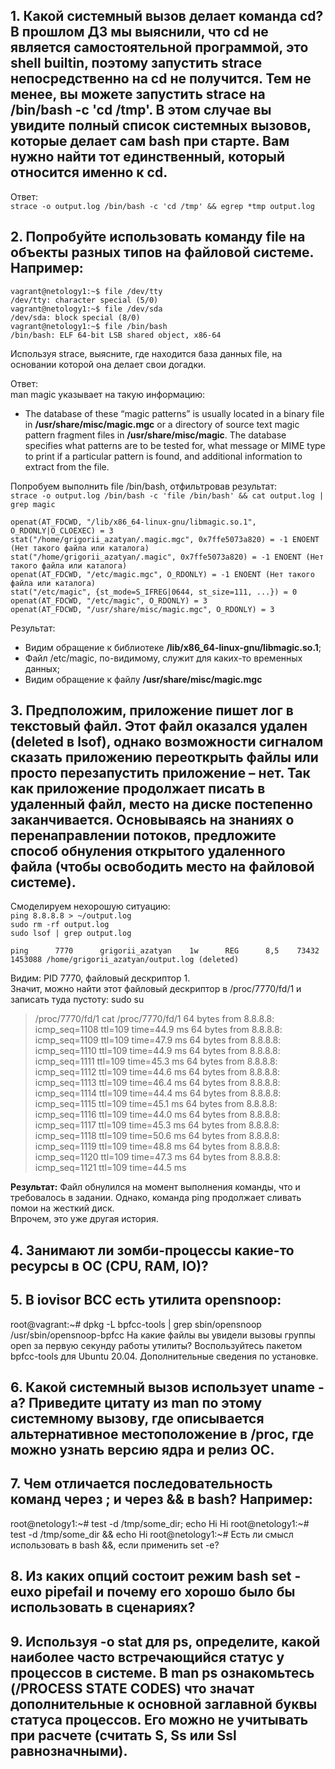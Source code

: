 ## 1. Какой системный вызов делает команда cd? В прошлом ДЗ мы выяснили, что cd не является самостоятельной программой, это shell builtin, поэтому запустить strace непосредственно на cd не получится. Тем не менее, вы можете запустить strace на /bin/bash -c 'cd /tmp'. В этом случае вы увидите полный список системных вызовов, которые делает сам bash при старте. Вам нужно найти тот единственный, который относится именно к cd.
  
Ответ:  
`strace -o output.log /bin/bash -c 'cd /tmp' && egrep *tmp output.log`

## 2. Попробуйте использовать команду file на объекты разных типов на файловой системе. Например:  
    vagrant@netology1:~$ file /dev/tty
    /dev/tty: character special (5/0)
    vagrant@netology1:~$ file /dev/sda
    /dev/sda: block special (8/0)
    vagrant@netology1:~$ file /bin/bash
    /bin/bash: ELF 64-bit LSB shared object, x86-64
Используя strace, выясните, где находится база данных file, на основании которой она делает свои догадки.

Ответ:   
man magic указывает на такую информацию:  

* The database of these “magic patterns” is usually located in a binary file in **/usr/share/misc/magic.mgc** or a directory of source text magic pattern fragment files in **/usr/share/misc/magic**.  The database  specifies what patterns are to be tested for, what message or MIME type to print if a particular pattern is found, and additional information to extract from the file. 

Попробуем выполнить file /bin/bash, отфильтровав результат:   
`strace -o output.log /bin/bash -c 'file /bin/bash' && cat output.log | grep magic`

    openat(AT_FDCWD, "/lib/x86_64-linux-gnu/libmagic.so.1", O_RDONLY|O_CLOEXEC) = 3
    stat("/home/grigorii_azatyan/.magic.mgc", 0x7ffe5073a820) = -1 ENOENT (Нет такого файла или каталога)
    stat("/home/grigorii_azatyan/.magic", 0x7ffe5073a820) = -1 ENOENT (Нет такого файла или каталога)
    openat(AT_FDCWD, "/etc/magic.mgc", O_RDONLY) = -1 ENOENT (Нет такого файла или каталога)
    stat("/etc/magic", {st_mode=S_IFREG|0644, st_size=111, ...}) = 0
    openat(AT_FDCWD, "/etc/magic", O_RDONLY) = 3
    openat(AT_FDCWD, "/usr/share/misc/magic.mgc", O_RDONLY) = 3

Результат:  
 - Видим обращение к библиотеке **/lib/x86_64-linux-gnu/libmagic.so.1**;
 - Файл /etc/magic, по-видимому, служит для каких-то временных данных;
 - Видим обращение к файлу **/usr/share/misc/magic.mgc**
  

## 3. Предположим, приложение пишет лог в текстовый файл. Этот файл оказался удален (deleted в lsof), однако возможности сигналом сказать приложению переоткрыть файлы или просто перезапустить приложение – нет. Так как приложение продолжает писать в удаленный файл, место на диске постепенно заканчивается. Основываясь на знаниях о перенаправлении потоков, предложите способ обнуления открытого удаленного файла (чтобы освободить место на файловой системе).

Смоделируем нехорошую ситуацию:  
`ping 8.8.8.8 > ~/output.log   `    
`sudo rm -rf output.log  `  
`sudo lsof | grep output.log  `  

    ping      7770      grigorii_azatyan    1w      REG      8,5    73432    1453088 /home/grigorii_azatyan/output.log (deleted)  

Видим: PID 7770, файловый дескриптор 1.  
Значит, можно найти этот файловый дескриптор в /proc/7770/fd/1 и записать туда пустоту:
sudo su
> /proc/7770/fd/1
cat /proc/7770/fd/1
    64 bytes from 8.8.8.8: icmp_seq=1108 ttl=109 time=44.9 ms
    64 bytes from 8.8.8.8: icmp_seq=1109 ttl=109 time=47.9 ms
    64 bytes from 8.8.8.8: icmp_seq=1110 ttl=109 time=44.9 ms
    64 bytes from 8.8.8.8: icmp_seq=1111 ttl=109 time=45.3 ms
    64 bytes from 8.8.8.8: icmp_seq=1112 ttl=109 time=44.6 ms
    64 bytes from 8.8.8.8: icmp_seq=1113 ttl=109 time=46.4 ms
    64 bytes from 8.8.8.8: icmp_seq=1114 ttl=109 time=44.4 ms
    64 bytes from 8.8.8.8: icmp_seq=1115 ttl=109 time=45.1 ms
    64 bytes from 8.8.8.8: icmp_seq=1116 ttl=109 time=44.0 ms
    64 bytes from 8.8.8.8: icmp_seq=1117 ttl=109 time=45.3 ms
    64 bytes from 8.8.8.8: icmp_seq=1118 ttl=109 time=50.6 ms
    64 bytes from 8.8.8.8: icmp_seq=1119 ttl=109 time=48.8 ms
    64 bytes from 8.8.8.8: icmp_seq=1120 ttl=109 time=47.3 ms
    64 bytes from 8.8.8.8: icmp_seq=1121 ttl=109 time=44.5 ms

**Результат:**
Файл обнулился на момент выполнения команды, что и требовалось в задании. Однако, команда ping продолжает сливать помои на жесткий диск.   
Впрочем, это уже другая история.


## 4. Занимают ли зомби-процессы какие-то ресурсы в ОС (CPU, RAM, IO)?


## 5. В iovisor BCC есть утилита opensnoop:
root@vagrant:~# dpkg -L bpfcc-tools | grep sbin/opensnoop
/usr/sbin/opensnoop-bpfcc
На какие файлы вы увидели вызовы группы open за первую секунду работы утилиты? Воспользуйтесь пакетом bpfcc-tools для Ubuntu 20.04. Дополнительные сведения по установке.
## 6. Какой системный вызов использует uname -a? Приведите цитату из man по этому системному вызову, где описывается альтернативное местоположение в /proc, где можно узнать версию ядра и релиз ОС.
## 7. Чем отличается последовательность команд через ; и через && в bash? Например:
root@netology1:~# test -d /tmp/some_dir; echo Hi
Hi
root@netology1:~# test -d /tmp/some_dir && echo Hi
root@netology1:~#
Есть ли смысл использовать в bash &&, если применить set -e?
## 8. Из каких опций состоит режим bash set -euxo pipefail и почему его хорошо было бы использовать в сценариях?
## 9. Используя -o stat для ps, определите, какой наиболее часто встречающийся статус у процессов в системе. В man ps ознакомьтесь (/PROCESS STATE CODES) что значат дополнительные к основной заглавной буквы статуса процессов. Его можно не учитывать при расчете (считать S, Ss или Ssl равнозначными).
